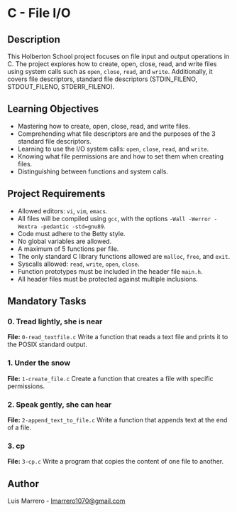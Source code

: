 # C - File I/O

## Description

This Holberton School project focuses on file input and output operations in C.
The project explores how to create, open, close, read, and write files using system
calls such as `open`, `close`, `read`, and `write`. Additionally, it covers file descriptors,
standard file descriptors (STDIN_FILENO, STDOUT_FILENO, STDERR_FILENO).

## Learning Objectives

- Mastering how to create, open, close, read, and write files.
- Comprehending what file descriptors are and the purposes of the 3 standard file descriptors.
- Learning to use the I/O system calls: `open`, `close`, `read`, and `write`.
- Knowing what file permissions are and how to set them when creating files.
- Distinguishing between functions and system calls.

## Project Requirements

- Allowed editors: `vi`, `vim`, `emacs`.
- All files will be compiled using `gcc`, with the options `-Wall -Werror -Wextra -pedantic -std=gnu89`.
- Code must adhere to the Betty style.
- No global variables are allowed.
- A maximum of 5 functions per file.
- The only standard C library functions allowed are `malloc`, `free`, and `exit`.
- Syscalls allowed: `read`, `write`, `open`, `close`.
- Function prototypes must be included in the header file `main.h`.
- All header files must be protected against multiple inclusions.

## Mandatory Tasks

### 0. Tread lightly, she is near
**File:** `0-read_textfile.c`
Write a function that reads a text file and prints it to the POSIX standard output.

### 1. Under the snow
**File:** `1-create_file.c`
Create a function that creates a file with specific permissions.

### 2. Speak gently, she can hear
**File:** `2-append_text_to_file.c`
Write a function that appends text at the end of a file.

### 3. cp
**File:** `3-cp.c`
Write a program that copies the content of one file to another.

## Author

Luis Marrero - lmarrero1070@gmail.com

